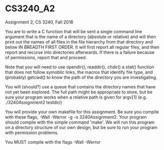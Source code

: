 # CS3240_A2
Assignment 2, CS 3240, Fall 2018

You are to write a C function that will be sent a single command line argument 
that is the name of a directory (absolute or relative) and will then print out 
the names of all files in the file hierarchy from that directory and below IN 
BREADTH FIRST ORDER. It will first report all regular files, and then report and
recurse into directories afterwards. If there is a failure because of permissions,
report that and proceed. 

Note that you will need to use opendir(), readdir(), chdir() a stat() function 
that does not follow symoblic links, the macros that identify file type, and 
(probably) getcwd() to know the path of the directory you are investigating.

You will (should?) use a queue that contains the directory names that have not 
yet been explored. The full path might be appropriate to store, but be sure your
program works when a relative path is given for argv[1] (e.g. ./3240Assignment2 testdir/)

You will provide your own makefile for this assignment. Be sure you compile with
these flags, -Wall -Werror -g -o 3240Assignment2. Your program should
compile with the simple command 'make'. We will run this program on a directory 
structure of our own design, but be sure to run your program with permission problems.

You MUST compile with the flags -Wall -Werror
